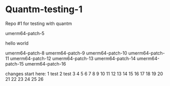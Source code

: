 # Quantm-testing-1
Repo #1 for testing with quantm

umerm64-patch-5

hello
world

umerm64-patch-8
umerm64-patch-9
umerm64-patch-10
umerm64-patch-11
umerm64-patch-12
umerm64-patch-13
umerm64-patch-14
umerm64-patch-15
umerm64-patch-16

changes start here:
1 test
2 test
3
4
5
6
7
8
9
10
11
12
13
14
15
16
17
18
19
20
21
22
23
24
25
26